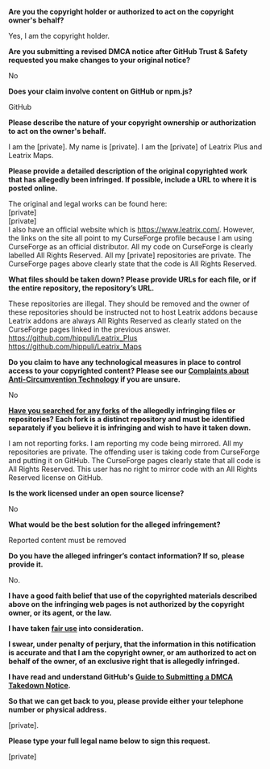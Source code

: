 **Are you the copyright holder or authorized to act on the copyright owner's behalf?**

Yes, I am the copyright holder.

**Are you submitting a revised DMCA notice after GitHub Trust & Safety requested you make changes to your original notice?**

No

**Does your claim involve content on GitHub or npm.js?**

GitHub

**Please describe the nature of your copyright ownership or authorization to act on the owner's behalf.**

I am the [private]. My name is [private]. I am the [private] of Leatrix Plus and Leatrix Maps.

**Please provide a detailed description of the original copyrighted work that has allegedly been infringed. If possible, include a URL to where it is posted online.**

The original and legal works can be found here:  
[private]  
[private]  
I also have an official website which is https://www.leatrix.com/. However, the links on the site all point to my CurseForge profile because I am using CurseForge as an official distributor. All my code on CurseForge is clearly labelled All Rights Reserved. All my [private] repositories are private. The CurseForge pages above clearly state that the code is All Rights Reserved.

**What files should be taken down? Please provide URLs for each file, or if the entire repository, the repository’s URL.**

These repositories are illegal. They should be removed and the owner of these repositories should be instructed not to host Leatrix addons because Leatrix addons are always All Rights Reserved as clearly stated on the CurseForge pages linked in the previous answer.  
https://github.com/hippuli/Leatrix_Plus  
https://github.com/hippuli/Leatrix_Maps  

**Do you claim to have any technological measures in place to control access to your copyrighted content? Please see our <a href="https://docs.github.com/articles/guide-to-submitting-a-dmca-takedown-notice#complaints-about-anti-circumvention-technology">Complaints about Anti-Circumvention Technology</a> if you are unsure.**

No

**<a href="https://docs.github.com/articles/dmca-takedown-policy#b-what-about-forks-or-whats-a-fork">Have you searched for any forks</a> of the allegedly infringing files or repositories? Each fork is a distinct repository and must be identified separately if you believe it is infringing and wish to have it taken down.**

I am not reporting forks. I am reporting my code being mirrored. All my repositories are private. The offending user is taking code from CurseForge and putting it on GitHub. The CurseForge pages clearly state that all code is All Rights Reserved. This user has no right to mirror code with an All Rights Reserved license on GitHub.

**Is the work licensed under an open source license?**

No

**What would be the best solution for the alleged infringement?**

Reported content must be removed

**Do you have the alleged infringer’s contact information? If so, please provide it.**

No.

**I have a good faith belief that use of the copyrighted materials described above on the infringing web pages is not authorized by the copyright owner, or its agent, or the law.**

**I have taken <a href="https://www.lumendatabase.org/topics/22">fair use</a> into consideration.**

**I swear, under penalty of perjury, that the information in this notification is accurate and that I am the copyright owner, or am authorized to act on behalf of the owner, of an exclusive right that is allegedly infringed.**

**I have read and understand GitHub's <a href="https://docs.github.com/articles/guide-to-submitting-a-dmca-takedown-notice/">Guide to Submitting a DMCA Takedown Notice</a>.**

**So that we can get back to you, please provide either your telephone number or physical address.**

[private].

**Please type your full legal name below to sign this request.**

[private]

